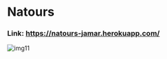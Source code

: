 # Natours
### Link: https://natours-jamar.herokuapp.com/
![img11](https://user-images.githubusercontent.com/96387037/211726599-02bb0c8b-d2e4-43d5-b314-eb7450354259.PNG)
